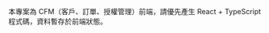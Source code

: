 <!-- Use this file to provide workspace-specific custom instructions to Copilot. For more details, visit https://code.visualstudio.com/docs/copilot/copilot-customization#_use-a-githubcopilotinstructionsmd-file -->

本專案為 CFM（客戶、訂單、授權管理）前端，請優先產生 React + TypeScript 程式碼，資料暫存於前端狀態。
